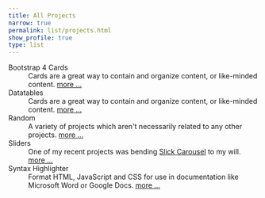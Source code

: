 ```yaml
---
title: All Projects
narrow: true
permalink: list/projects.html
show_profile: true
type: list
---
```


<!-- {%- for project in site.projects -%}
- [{{ project.title }}]({{ site.baseurl }}{{ project.url }})
{%- endfor -%} -->

<p></p>



<dl class="row">
    <dt class="col-sm-3">Bootstrap 4 Cards</dt>
    <dd class="col-sm-9">Cards are a great way to contain and organize content, or like-minded content. <a href="{{ site.baseurl }}/cards">more &hellip;</a></dd>
    <dt class="col-sm-3">Datatables</dt>
    <dd class="col-sm-9">Cards are a great way to contain and organize content, or like-minded content. <a href="{{ site.baseurl }}/datatables">more &hellip;</a></dd> 
    <dt class="col-sm-3">Random</dt>
    <dd class="col-sm-9">A variety of projects which aren't necessarily related to any other projects. <a href="{{ site.baseurl }}/playground">more &hellip;</a></dd>
    <dt class="col-sm-3">Sliders</dt>
    <dd class="col-sm-9">One of my recent projects was bending <a href="http://kenwheeler.github.io/slick/">Slick Carousel</a> to my will. <a href="{{ site.baseurl }}/sliders">more &hellip;</a></dd>
    <dt class="col-sm-3">Syntax Highlighter</dt>
    <dd class="col-sm-9">Format HTML, JavaScript and CSS for use in documentation like Microsoft Word or Google Docs. <a href="{{ site.baseurl }}/syntaxhighlighter">more &hellip;</a></dd>         
</dl>
